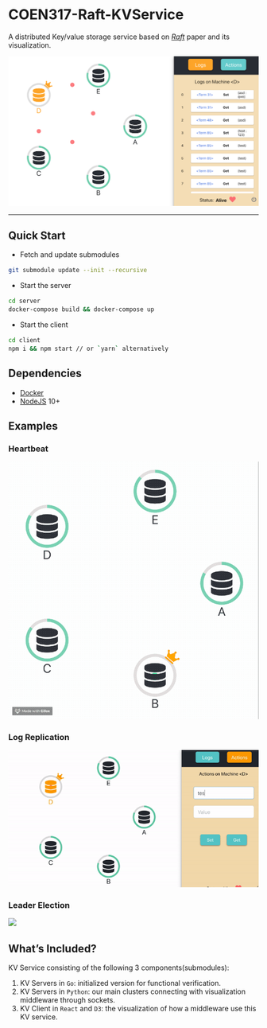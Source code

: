 # COEN317-Raft-KVService

A distributed Key/value storage service based on *[Raft](https://raft.github.io/raft.pdf)* paper and its visualization.

<p align="center">
<img src="./screenshots/app.png" alt="App">
</p>

---

## Quick Start

- Fetch and update submodules

```bash
git submodule update --init --recursive
```

- Start the server

```bash
cd server
docker-compose build && docker-compose up
```

- Start the client
```bash
cd client
npm i && npm start // or `yarn` alternatively
```

## Dependencies

- [Docker](https://www.docker.com/)
- [NodeJS](https://nodejs.org/en/) 10+


## Examples

### Heartbeat
![](./screenshots/heartbeat.gif)


### Log Replication
![](./screenshots/logRep.gif)

### Leader Election
![](./screenshots/leaderElection.gif)


## What’s Included?

KV Service consisting of the following 3 components(submodules):

1. KV Servers in `Go`: initialized version for functional verification.
2. KV Servers in `Python`: our main clusters connecting with visualization middleware through sockets.
3. KV Client in `React` and `D3`: the visualization of how a middleware use this KV service.
